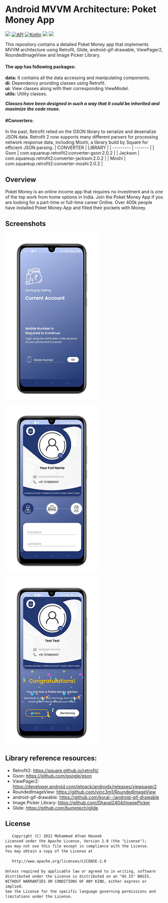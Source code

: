 
# Android MVVM Architecture: Poket Money App

[![](https://jitpack.io/v/nekocode/Badge.svg)](https://jitpack.io/#nekocode/Badge) 
[![API](https://img.shields.io/badge/API-26%2B-brightgreen.svg?style=flat)](https://android-arsenal.com/api?level=26)
[![Kotlin](https://camo.githubusercontent.com/628c2b47266595b7cef46260bbf46057a40147b8a3176b413dcd9b31605b72db/68747470733a2f2f696d672e736869656c64732e696f2f62616467652f6c616e67756167652d4b6f746c696e2d6f72616e67652e737667)](https://camo.githubusercontent.com/628c2b47266595b7cef46260bbf46057a40147b8a3176b413dcd9b31605b72db/68747470733a2f2f696d672e736869656c64732e696f2f62616467652f6c616e67756167652d4b6f746c696e2d6f72616e67652e737667)
[![](https://img.shields.io/badge/license-Apache%202.0-blue.svg?style=flat)](https://www.apache.org/licenses/LICENSE-2.0.html)
[![](https://img.shields.io/badge/Android%20Arsenal-Retrofit-brightgreen.svg?style=flat)](https://android-arsenal.com/details/1/401)


This repository contains a detailed Poket Money app that implements MVVM architecture using Retrofit, Glide, android-gif-drawable, ViewPager2, RoundedImageView and Image Picker Library.





#### The app has following packages:
**data:** It contains all the data accessing and manipulating components.\
**di:** Dependency providing classes using Retrofit.\
**ui:** View classes along with their corresponding ViewModel.\
**utils:** Utility classes.

***Classes have been designed in such a way that it could be inherited and maximize the code reuse.***




#### #Converters:
In the past, Retrofit relied on the GSON library to serialize and deserialize JSON data. Retrofit 2 now supports many different parsers for processing network response data, including Moshi, a library build by Square for efficient JSON parsing.
| CONVERTER | LIBRARY |
| --------- | ------- |
| Gson | com.squareup.retrofit2:converter-gson:2.0.2 |
| Jackson | com.squareup.retrofit2:converter-jackson:2.0.2 |
| Moshi | com.squareup.retrofit2:converter-moshi:2.0.2 |

## Overview

Poket Money is an online income app that requires no investment and is one of the top work from home options in India. Join the Poket Money App if you are looking for a part-time or full-time career Online. Over 400k people have installed Poket Money App and filled their pockets with Money.
## Screenshots

![App Screenshot](https://github.com/afnancal/PoketMoney/blob/master/screenshots/1app.png)

![App Screenshot](https://github.com/afnancal/PoketMoney/blob/master/screenshots/2app.png)

![App Screenshot](https://github.com/afnancal/PoketMoney/blob/master/screenshots/3app.png)




## Library reference resources:

 * Retrofit2:  https://square.github.io/retrofit/
 * Gson: https://github.com/google/gson
 * ViewPager2: https://developer.android.com/jetpack/androidx/releases/viewpager2
 * RoundedImageView:  https://github.com/vinc3m1/RoundedImageView
 * android-gif-drawable:  https://github.com/koral--/android-gif-drawable
 * Image Picker Library:  https://github.com/Dhaval2404/ImagePicker
 * Glide:  https://github.com/bumptech/glide


## License

       Copyright (C) 2022 Mohammad Afnan Haseeb
    Licensed under the Apache License, Version 2.0 (the "License");
    you may not use this file except in compliance with the License.
    You may obtain a copy of the License at

       http://www.apache.org/licenses/LICENSE-2.0

    Unless required by applicable law or agreed to in writing, software distributed under the License is distributed on an "AS IS" BASIS, WITHOUT WARRANTIES OR CONDITIONS OF ANY KIND, either express or implied.
    See the License for the specific language governing permissions and limitations under the License.

